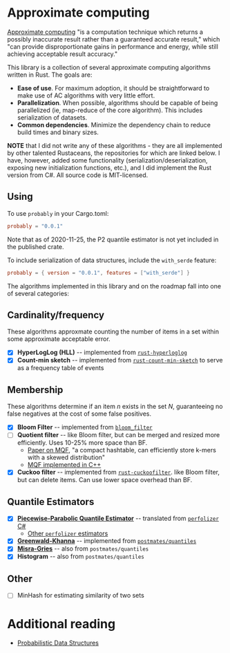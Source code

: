 # Approximate computing
[Approximate computing](https://en.wikipedia.org/wiki/Approximate_computing) "is a computation technique which returns a possibly inaccurate result rather than a guaranteed accurate result," which "can provide disproportionate gains in performance and energy, while still achieving acceptable result accuracy."

This library is a collection of several approximate computing algorithms written in Rust. The goals are:
* **Ease of use**. For maximum adoption, it should be straightforward to make use of AC algorithms with very little effort.
* **Parallelization**. When possible, algorithms should be capable of being parallelized (ie, map-reduce of the core algorithm). This includes serialization of datasets.
* **Common dependencies**. Minimize the dependency chain to reduce build times and binary sizes.

**NOTE** that I did not write any of these algorithms - they are all implemented by other talented Rustaceans, the repositories for which are linked below. I have, however, added some functionality (serialization/deserialization, exposing new initialization functions, etc.), and I did implement the Rust version from C#. All source code is MIT-licensed.

## Using
To use `probably` in your Cargo.toml:

```toml
probably = "0.0.1"
```

Note that as of 2020-11-25, the P2 quantile estimator is not yet included in the published crate.

To include serialization of data structures, include the `with_serde` feature:

```toml
probably = { version = "0.0.1", features = ["with_serde"] }
```

The algorithms implemented in this library and on the roadmap fall into one of several categories:

## Cardinality/frequency
These algorithms approxmate counting the number of items in a set within some approximate acceptable error.

- [X] **HyperLogLog (HLL)** -- implemented from [`rust-hyperloglog`](https://github.com/jedisct1/rust-hyperloglog)
- [X] **Count-min sketch** -- implemented from [`rust-count-min-sketch`](https://github.com/jedisct1/rust-count-min-sketch/) to serve as a frequency table of events

## Membership
These algorithms determine if an item _n_ exists in the set _N_, guaranteeing no false negatives at the cost of some false positives.

- [X] **Bloom Filter** -- implemented from [`bloom_filter`](https://github.com/jeromefroe/bloom_filter)
- [ ] **Quotient filter** -- like Bloom filter, but can be merged and resized more efficiently. Uses 10-25% more space than BF.
   - [Paper on MQF](https://www.biorxiv.org/content/10.1101/2020.08.23.263061v1), "a compact hashtable, can efficiently store k-mers with a skewed distribution"
   - [MQF implemented in C++](https://github.com/dib-lab/MQF)
- [X] **Cuckoo filter** -- implemented from [`rust-cuckoofilter`](https://github.com/axiomhq/rust-cuckoofilter). like Bloom filter, but can delete items. Can use lower space overhead than BF.

## Quantile Estimators
- [X] **[Piecewise-Parabolic Quantile Estimator](https://aakinshin.net/posts/p2-quantile-estimator/)** -- translated from [`perfolizer` C#](https://github.com/AndreyAkinshin/perfolizer/blob/f5615525ce36140d13bf6cf9fdf98f48c3e23206/src/Perfolizer/Perfolizer/Mathematics/QuantileEstimators/P2QuantileEstimator.cs)
   - [Other `perfolizer` estimators](https://github.com/AndreyAkinshin/perfolizer/tree/f5615525ce36140d13bf6cf9fdf98f48c3e23206/src/Perfolizer/Perfolizer/Mathematics/QuantileEstimators)
- [X] **[Greenwald-Khanna](http://infolab.stanford.edu/~datar/courses/cs361a/papers/quantiles.pdf)** -- implemented from [`postmates/quantiles`](https://github.com/postmates/quantiles)
- [X] **[Misra-Gries](https://people.csail.mit.edu/rrw/6.045-2017/encalgs-mg.pdf)** -- also from `postmates/quantiles`
- [X] **Histogram** -- also from `postmates/quantiles`

## Other
- [ ] MinHash for estimating similarity of two sets

# Additional reading
* [Probabilistic Data Structures](https://iq.opengenus.org/probabilistic-data-structures/)
